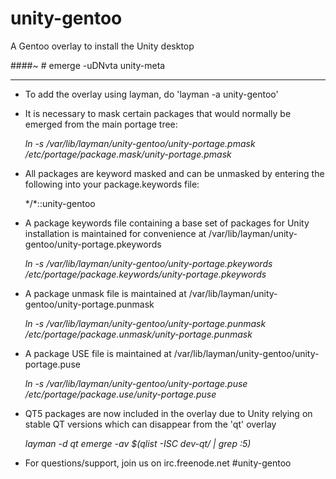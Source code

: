 unity-gentoo
============

A Gentoo overlay to install the Unity desktop

####~ # emerge -uDNvta unity-meta

--------------------------------------------------------------

* To add the overlay using layman, do 'layman -a unity-gentoo'

* It is necessary to mask certain packages that would normally be emerged from the main portage tree:

	*ln -s /var/lib/layman/unity-gentoo/unity-portage.pmask /etc/portage/package.mask/unity-portage.pmask*

* All packages are keyword masked and can be unmasked by entering the following into your package.keywords file:

	\*/\*::unity-gentoo

* A package keywords file containing a base set of packages for Unity installation is maintained for convenience at /var/lib/layman/unity-gentoo/unity-portage.pkeywords

	*ln -s /var/lib/layman/unity-gentoo/unity-portage.pkeywords /etc/portage/package.keywords/unity-portage.pkeywords*

* A package unmask file is maintained at /var/lib/layman/unity-gentoo/unity-portage.punmask

	*ln -s /var/lib/layman/unity-gentoo/unity-portage.punmask /etc/portage/package.unmask/unity-portage.punmask*

* A package USE file is maintained at /var/lib/layman/unity-gentoo/unity-portage.puse

	*ln -s /var/lib/layman/unity-gentoo/unity-portage.puse /etc/portage/package.use/unity-portage.puse*


* QT5 packages are now included in the overlay due to Unity relying on stable QT versions which can disappear from the 'qt' overlay

	*layman -d qt*
	*emerge -av $(qlist -ISC dev-qt/ | grep \:5)*


* For questions/support, join us on irc.freenode.net #unity-gentoo
